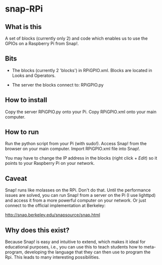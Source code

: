 snap-RPi
========

## What is this

A set of blocks (currently only 2) and code which enables us to use the GPIOs on a Raspberry Pi from Snap!.

## Bits

- The blocks (currently 2 'blocks') in RPiGPIO.xml. Blocks are located in Looks and Operators.

- The server the blocks connect to: RPiGPIO.py 

## How to install

Copy the server RPiGPIO.py onto your Pi. Copy RPiGPIO.xml onto your main computer.

## How to run

Run the python script from your Pi (with sudo!). Access Snap! from the browser on your main computer. Import RPiGPIO.xml file into Snap!.

You may have to change the IP address in the blocks (right click + _Edit_) so it points to your Raspberry Pi on your network.

## Caveat

Snap! runs like molasses on the RPi. Don't do that. Until the performance issues are solved, you can run Snap! from a server on the Pi (I use lighttpd) and access it from a more powerful computer on your network. Or just connect to the official implementation at Berkeley:

http://snap.berkeley.edu/snapsource/snap.html

## Why does this exist?

Because Snap! is easy and intuitive to extend, which makes it ideal for educational purposes, i.e., you can use this to teach students how to meta-program, developing the language that they can then use to program the Rpi. This leads to many interesting possibilities.
